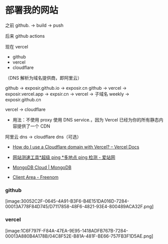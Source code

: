 # 部署我的网站

之前 github. -> build -> push

后来 github actions

现在 vercel

- github
- vercel
- cloudflare

（DNS 解析为域名提供商，即阿里云）

github -> exposir.github.io
-> exposir.cn
github -> vercel -> exposir.vercel.app
-> expsir.cn
-> vercel -> 子域名 weekly -> exposir.github.cn

vercel -> cloudflare

- 用法：不使用 proxy 使用 DNS service.，因为 Vercel 已经为你的所有静态内容提供了一个 CDN

阿里云 dns -> cloudflare dns（可选）

- [How do I use a Cloudflare domain with Vercel? – Vercel Docs](<https://vercel.com/support/articles/using-cloudflare-with-vercel#without-proxy-(dns-only)>)

- [网站测速工具*超级 ping *多地点 ping 检测 - 爱站网](https://ping.aizhan.com/)
- [MongoDB Cloud | MongoDB](https://cloud.mongodb.com)
- [Client Area - Freenom](https://my.freenom.com/clientarea.php)

### github

[image:30052C2F-0645-4A91-B3F6-B4E151DA016D-7284-00013A778F84D745/D7117858-48F6-4821-93E4-800489ACA32F.png]

### vercel

[image:1C6F797F-F84A-47EA-9E95-1418ADFB767B-7284-00013A880B4A178B/04C8F52E-B81A-481F-BE66-757FB3F1D5AE.png]

